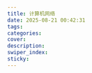 ```yaml
---
title: 计算机网络
date: 2025-08-21 00:42:31
tags:
categories:
cover:
description:
swiper_index:
sticky:
---
```


